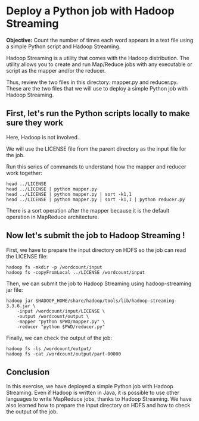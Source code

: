 # Deploy a Python job with Hadoop Streaming
**Objective:**
Count the number of times each word appears in a text file using a simple Python script and Hadoop Streaming.

Hadoop Streaming is a utility that comes with the Hadoop distribution. The utility allows you to create and run Map/Reduce jobs with any executable or script as the mapper and/or the reducer.

Thus, review the two files in this directory: mapper.py and reducer.py. These are the two files that we will use to deploy a simple Python job with Hadoop Streaming.

## First, let's run the Python scripts locally to make sure they work
Here, Hadoop is not involved.

We will use the LICENSE file from the parent directory as the input file for the job.

Run this series of commands to understand how the mapper and reducer work together:
```
head ../LICENSE
head ../LICENSE | python mapper.py
head ../LICENSE | python mapper.py | sort -k1,1
head ../LICENSE | python mapper.py | sort -k1,1 | python reducer.py
```
There is a sort operation after the mapper because it is the default operation in MapReduce architecture.

## Now let's submit the job to Hadoop Streaming !
First, we have to prepare the input directory on HDFS so the job can read the LICENSE file:
```
hadoop fs -mkdir -p /wordcount/input
hadoop fs -copyFromLocal ../LICENSE /wordcount/input
```

Then, we can submit the job to Hadoop Streaming using hadoop-streaming jar file:
```
hadoop jar $HADOOP_HOME/share/hadoop/tools/lib/hadoop-streaming-3.3.6.jar \
    -input /wordcount/input/LICENSE \
    -output /wordcount/output \
    -mapper "python $PWD/mapper.py" \
    -reducer "python $PWD/reducer.py"
```

Finally, we can check the output of the job:
```
hadoop fs -ls /wordcount/output/
hadoop fs -cat /wordcount/output/part-00000
```

## Conclusion
In this exercise, we have deployed a simple Python job with Hadoop Streaming.
Even if Hadoop is written in Java, it is possible to use other languages to write MapReduce jobs, thanks to Hadoop Streaming.
We have also learned how to prepare the input directory on HDFS and how to check the output of the job.